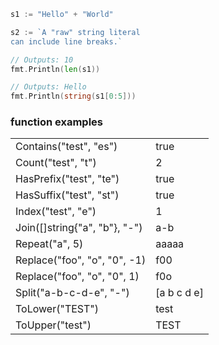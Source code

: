 ```go
s1 := "Hello" + "World"

s2 := `A "raw" string literal
can include line breaks.`

// Outputs: 10
fmt.Println(len(s1))

// Outputs: Hello
fmt.Println(string(s1[0:5]))
```

### function examples

|   |   |
|---|---|
|Contains("test", "es")|true|
|Count("test", "t")|2|
|HasPrefix("test", "te")|true|
|HasSuffix("test", "st")|true|
|Index("test", "e")|1|
|Join([]string{"a", "b"}, "-")|a-b|
|Repeat("a", 5)|aaaaa|
|Replace("foo", "o", "0", -1)|f00|
|Replace("foo", "o", "0", 1)|f0o|
|Split("a-b-c-d-e", "-")|[a b c d e]|
|ToLower("TEST")|test|
|ToUpper("test")|TEST|
